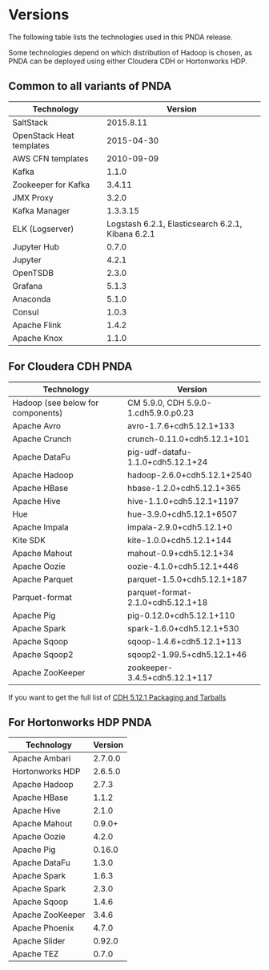 # Versions
The following table lists the technologies used in this PNDA release.

Some technologies depend on which distribution of Hadoop is chosen, as PNDA can be deployed using either Cloudera CDH or Hortonworks HDP.

## Common to all variants of PNDA

| Technology | Version |
|---|---|
|SaltStack|2015.8.11|
|OpenStack Heat templates|2015-04-30|
|AWS CFN templates|2010-09-09|
|Kafka|1.1.0|
|Zookeeper for Kafka|3.4.11|
|JMX Proxy|3.2.0|
|Kafka Manager|1.3.3.15|
|ELK (Logserver)|Logstash 6.2.1, Elasticsearch 6.2.1, Kibana 6.2.1|
|Jupyter Hub|0.7.0|
|Jupyter|4.2.1|
|OpenTSDB|2.3.0|
|Grafana|5.1.3|
|Anaconda|5.1.0|
|Consul|1.0.3|
|Apache Flink|1.4.2|
|Apache Knox|1.1.0|

## For Cloudera CDH PNDA

| Technology | Version |
|---|---|
|Hadoop (see below for components)|CM 5.9.0, CDH 5.9.0-1.cdh5.9.0.p0.23 |
|Apache Avro|avro-1.7.6+cdh5.12.1+133|
|Apache Crunch|crunch-0.11.0+cdh5.12.1+101|
|Apache DataFu|pig-udf-datafu-1.1.0+cdh5.12.1+24|
|Apache Hadoop|hadoop-2.6.0+cdh5.12.1+2540|
|Apache HBase|hbase-1.2.0+cdh5.12.1+365|
|Apache Hive|hive-1.1.0+cdh5.12.1+1197|
|Hue|hue-3.9.0+cdh5.12.1+6507|
|Apache Impala|impala-2.9.0+cdh5.12.1+0|
|Kite SDK|kite-1.0.0+cdh5.12.1+144|
|Apache Mahout|mahout-0.9+cdh5.12.1+34|
|Apache Oozie|oozie-4.1.0+cdh5.12.1+446|
|Apache Parquet|parquet-1.5.0+cdh5.12.1+187|
|Parquet-format|parquet-format-2.1.0+cdh5.12.1+18|
|Apache Pig|pig-0.12.0+cdh5.12.1+110|
|Apache Spark|spark-1.6.0+cdh5.12.1+530|
|Apache Sqoop|sqoop-1.4.6+cdh5.12.1+113|
|Apache Sqoop2|sqoop2-1.99.5+cdh5.12.1+46|
|Apache ZooKeeper|zookeeper-3.4.5+cdh5.12.1+117|

If you want to get the full list of [CDH 5.12.1 Packaging and Tarballs](https://www.cloudera.com/documentation/enterprise/release-notes/topics/cm_vd_cdh_package_tarball_512.html#concept_4g0_dmn_yk)

## For Hortonworks HDP PNDA

| Technology | Version |
|---|---|
|Apache Ambari |2.7.0.0|
|Hortonworks HDP |2.6.5.0|
|Apache Hadoop|2.7.3|
|Apache HBase|1.1.2|
|Apache Hive|2.1.0|
|Apache Mahout|0.9.0+|
|Apache Oozie |4.2.0|
|Apache Pig |0.16.0|
|Apache DataFu |1.3.0|
|Apache Spark |1.6.3|
|Apache Spark |2.3.0|
|Apache Sqoop |1.4.6|
|Apache ZooKeeper|3.4.6|
|Apache Phoenix|4.7.0|
|Apache Slider|0.92.0|
|Apache TEZ|0.7.0|
